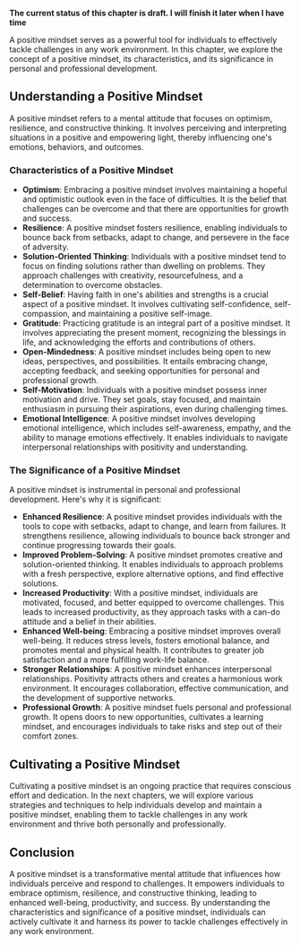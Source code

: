 **The current status of this chapter is draft. I will finish it later when I have time**

A positive mindset serves as a powerful tool for individuals to effectively tackle challenges in any work environment. In this chapter, we explore the concept of a positive mindset, its characteristics, and its significance in personal and professional development.

Understanding a Positive Mindset
--------------------------------

A positive mindset refers to a mental attitude that focuses on optimism, resilience, and constructive thinking. It involves perceiving and interpreting situations in a positive and empowering light, thereby influencing one's emotions, behaviors, and outcomes.

### Characteristics of a Positive Mindset

* **Optimism**: Embracing a positive mindset involves maintaining a hopeful and optimistic outlook even in the face of difficulties. It is the belief that challenges can be overcome and that there are opportunities for growth and success.
* **Resilience**: A positive mindset fosters resilience, enabling individuals to bounce back from setbacks, adapt to change, and persevere in the face of adversity.
* **Solution-Oriented Thinking**: Individuals with a positive mindset tend to focus on finding solutions rather than dwelling on problems. They approach challenges with creativity, resourcefulness, and a determination to overcome obstacles.
* **Self-Belief**: Having faith in one's abilities and strengths is a crucial aspect of a positive mindset. It involves cultivating self-confidence, self-compassion, and maintaining a positive self-image.
* **Gratitude**: Practicing gratitude is an integral part of a positive mindset. It involves appreciating the present moment, recognizing the blessings in life, and acknowledging the efforts and contributions of others.
* **Open-Mindedness**: A positive mindset includes being open to new ideas, perspectives, and possibilities. It entails embracing change, accepting feedback, and seeking opportunities for personal and professional growth.
* **Self-Motivation**: Individuals with a positive mindset possess inner motivation and drive. They set goals, stay focused, and maintain enthusiasm in pursuing their aspirations, even during challenging times.
* **Emotional Intelligence**: A positive mindset involves developing emotional intelligence, which includes self-awareness, empathy, and the ability to manage emotions effectively. It enables individuals to navigate interpersonal relationships with positivity and understanding.

### The Significance of a Positive Mindset

A positive mindset is instrumental in personal and professional development. Here's why it is significant:

* **Enhanced Resilience**: A positive mindset provides individuals with the tools to cope with setbacks, adapt to change, and learn from failures. It strengthens resilience, allowing individuals to bounce back stronger and continue progressing towards their goals.
* **Improved Problem-Solving**: A positive mindset promotes creative and solution-oriented thinking. It enables individuals to approach problems with a fresh perspective, explore alternative options, and find effective solutions.
* **Increased Productivity**: With a positive mindset, individuals are motivated, focused, and better equipped to overcome challenges. This leads to increased productivity, as they approach tasks with a can-do attitude and a belief in their abilities.
* **Enhanced Well-being**: Embracing a positive mindset improves overall well-being. It reduces stress levels, fosters emotional balance, and promotes mental and physical health. It contributes to greater job satisfaction and a more fulfilling work-life balance.
* **Stronger Relationships**: A positive mindset enhances interpersonal relationships. Positivity attracts others and creates a harmonious work environment. It encourages collaboration, effective communication, and the development of supportive networks.
* **Professional Growth**: A positive mindset fuels personal and professional growth. It opens doors to new opportunities, cultivates a learning mindset, and encourages individuals to take risks and step out of their comfort zones.

Cultivating a Positive Mindset
------------------------------

Cultivating a positive mindset is an ongoing practice that requires conscious effort and dedication. In the next chapters, we will explore various strategies and techniques to help individuals develop and maintain a positive mindset, enabling them to tackle challenges in any work environment and thrive both personally and professionally.

Conclusion
----------

A positive mindset is a transformative mental attitude that influences how individuals perceive and respond to challenges. It empowers individuals to embrace optimism, resilience, and constructive thinking, leading to enhanced well-being, productivity, and success. By understanding the characteristics and significance of a positive mindset, individuals can actively cultivate it and harness its power to tackle challenges effectively in any work environment.
